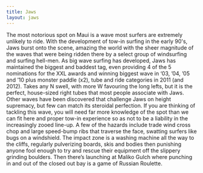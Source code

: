 ```yaml
---
title: Jaws
layout: jaws
---
```


The most notorious spot on Maui is a wave most surfers are extremely unlikely to ride. With the development of tow-in surfing in the early 90's, Jaws burst onto the scene, amazing the world with the sheer magnitude of the waves that were being ridden there by a select group of windsurfing and surfing hell-men. As big wave surfing has developed, Jaws has maintained the biggest and baddest tag, even providing 4 of the 5 nominations for the XXL awards and winning biggest wave in ‘03, ’04, ’05 and ’10 plus monster paddle (x2), tube and ride categories in 2011 (and 2012). Takes any N swell, with more W favouring the long lefts, but it is the perfect, house-sized right tubes that most people associate with Jaws. Other waves have been discovered that challenge Jaws on height supremacy, but few can match its steroidal perfection. If you are thinking of tackling this wave, you will need far more knowledge of the spot than we can fit here and proper tow-in experience so as not to be a liability in the increasingly zooed line-up. A few of the hazards include trade wind cross chop and large speed-bump ribs that traverse the face, swatting surfers like bugs on a windshield. The impact zone is a washing machine all the way to the cliffs, regularly pulverizing boards, skis and bodies then punishing anyone fool enough to try and rescue their equipment off the slippery grinding boulders. Then there’s launching at Maliko Gulch where punching in and out of the closed out bay is a game of Russian Roulette.